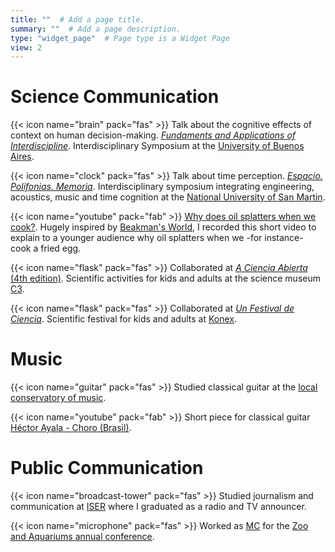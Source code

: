 ```yaml
---
title: ""  # Add a page title.
summary: ""  # Add a page description.
type: "widget_page"  # Page type is a Widget Page
view: 2
---
```

 
 # Science Communication

{{< icon name="brain" pack="fas" >}}
Talk about the cognitive effects of context on human decision-making. [*Fundaments and Applications of Interdiscipline*](https://sites.google.com/view/jfai2019/home?authuser=0).
Interdisciplinary Symposium at the [University of Buenos Aires](https://exactas.uba.ar/).

{{< icon name="clock" pack="fas" >}}
Talk about time perception. [*Espacio. Polifonias. Memoria*](http://noticias.unsam.edu.ar/evento/simposio-interdisciplinario-espacio-polifonia-memoria-3/). 
Interdisciplinary symposium integrating engineering, acoustics, music and time cognition at the [National University of San Martin](http://www.unsam.edu.ar/).

{{< icon name="youtube" pack="fab" >}} 
[Why does oil splatters when we cook?](https://www.youtube.com/watch?v=m6VGvOwElZA&ab_channel=AgusPerezSantangelo).
Hugely inspired by [Beakman's World](https://en.wikipedia.org/wiki/Beakman%27s_World), I recorded this short video to explain to a younger audience why oil splatters when we -for instance- cook a fried egg.

{{< icon name="flask" pack="fas" >}}
Collaborated at [*A Ciencia Abierta* (4th edition)](http://ccciencia.gob.ar/nota_a_ciencia_abierta_resultados.html). 
Scientific activities for kids and adults at the science museum [C3](http://ccciencia.gob.ar/).

{{< icon name="flask" pack="fas" >}}
Collaborated at [*Un Festival de Ciencia*](https://expedicionciencia.org.ar/unfestivaldeciencia/). 
Scientific festival for kids and adults at [Konex](https://www.cckonex.org/).




# Music

{{< icon name="guitar" pack="fas" >}} 
Studied classical guitar at the [local conservatory of music](https://cmfalla-caba.infd.edu.ar/sitio/).

{{< icon name="youtube" pack="fab" >}}
Short piece for classical guitar [Héctor Ayala - Choro (Brasil)](https://www.youtube.com/watch?v=VbcKVYNiVOc).
 



# Public Communication

{{< icon name="broadcast-tower" pack="fas" >}} 
Studied journalism and communication at [ISER](https://www.argentina.gob.ar/iser) where I graduated as a radio and TV announcer.

{{< icon name="microphone" pack="fas" >}} 
Worked as [MC](https://en.wikipedia.org/wiki/Master_of_ceremonies) for the [Zoo and Aquariums annual conference](https://www.waza2019.org/). 


